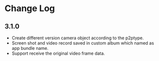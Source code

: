 # Change Log

## 3.1.0

* Create different version camera object according to the p2ptype.
* Screen shot and video record saved in custom album which named as app bundle name.
* Support receive the original video frame data.

